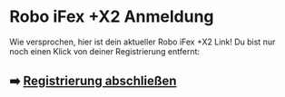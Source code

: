 # Robo iFex +X2 Anmeldung

Wie versprochen, hier ist dein aktueller  Robo iFex +X2  Link!
Du bist nur noch einen Klick von deiner Registrierung entfernt:

## ➡️ [Registrierung abschließen](https://tinyurl.com/2p9uv2hr)
